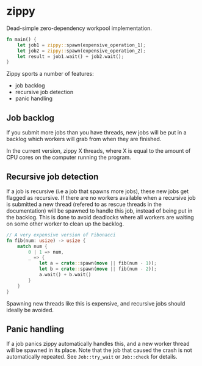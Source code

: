 # zippy

Dead-simple zero-dependency workpool implementation.

```rs
fn main() {
    let job1 = zippy::spawn(expensive_operation_1);
    let job2 = zippy::spawn(expensive_operation_2);
    let result = job1.wait() + job2.wait();
}
```

Zippy sports a number of features:

- job backlog
- recursive job detection
- panic handling

## Job backlog

If you submit more jobs than you have threads, new jobs will be
put in a backlog which workers will grab from when they are finished.

In the current version, zippy X threads, where X is equal to the amount of CPU
cores on the computer running the program.

## Recursive job detection

If a job is recursive (i.e a job that spawns more jobs),
these new jobs get flagged as recursive.
If there are no workers available when a recursive job is submitted
a new thread (refered to as rescue threads in the documentation)
will be spawned to handle this job, instead of being put
in the backlog.
This is done to avoid deadlocks where all workers are waiting on some other
worker to clean up the backlog.

```rs
// A very expensive version of Fibonacci
fn fib(num: usize) -> usize {
    match num {
        0 | 1 => num,
        _ => {
            let a = crate::spawn(move || fib(num - 1));
            let b = crate::spawn(move || fib(num - 2));
            a.wait() + b.wait()
        }
    }
}
```

Spawning new threads like this is expensive, and recursive jobs should
ideally be avoided.

## Panic handling

If a job panics zippy automatically handles this,
and a new worker thread will be spawned in its place.
Note that the job that caused the crash is not automatically repeated.
See `Job::try_wait` or `Job::check` for details.
